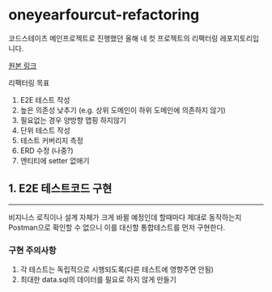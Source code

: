 # oneyearfourcut-refactoring

코드스테이츠 메인프로젝트로 진행했던 올해 네 컷 프로젝트의 리팩터링 레포지토리입니다.

[원본 링크](https://github.com/OneYearFourCut/OneYearFourCut.git)

리팩터링 목표
1. E2E 테스트 작성
2. 높은 의존성 낮추기 (e.g. 상위 도메인이 하위 도메인에 의존하지 않기)
3. 필요없는 경우 양방향 맵핑 하지않기
4. 단위 테스트 작성
5. 테스트 커버리지 측정
6. ERD 수정 (나중?)
7. 엔티티에 setter 없애기

## 1. E2E 테스트코드 구현

---
비지니스 로직이나 설계 자체가 크게 바뀔 예정인데 할때마다 제대로 동작하는지 Postman으로 확인할 수 없으니 이를 대신할 통합테스트를 먼저 구현한다.

### 구현 주의사항
1. 각 테스트는 독립적으로 시행되도록(다른 테스트에 영향주면 안됨)
2. 최대한 data.sql의 데이터를 필요로 하지 않게 만들기